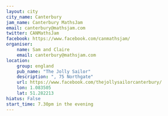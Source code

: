 ```yaml
---
layout: city                                           
city_name: Canterbury                                                               
jam_name: Canterbury MathsJam
email: canterbury@mathsjam.com
twitter: CANMathsJam
facebook: https://www.facebook.com/canmathsjam/
organiser:
    name: Sam and Claire
    email: canterbury@mathsjam.com
location:
    group: england
    pub_name: "The Jolly Sailor"
    description: ", 75 Northgate"
    url: https://www.facebook.com/thejollysailorcanterbury/
    lon: 1.083505
    lat: 51.282213
hiatus: False
start_time: 7.30pm in the evening
---
```

